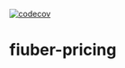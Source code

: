 [![codecov](https://codecov.io/gh/Taller-2-Tyrions/fiuber-pricing/branch/main/graph/badge.svg?token=2YeJufMLK3)](https://codecov.io/gh/Taller-2-Tyrions/fiuber-pricing)

# fiuber-pricing
